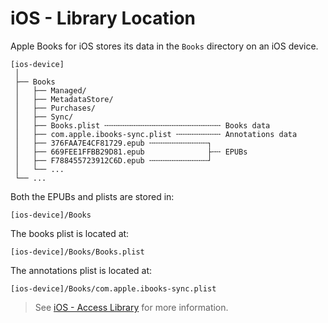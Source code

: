 # iOS - Library Location

Apple Books for iOS stores its data in the `Books` directory on an iOS device.

```plaintext
[ios-device]
 │
 ├── Books
 │   ├── Managed/
 │   ├── MetadataStore/
 │   ├── Purchases/
 │   ├── Sync/
 │   ├── Books.plist ╌╌╌╌╌╌╌╌╌╌╌╌╌╌╌╌╌╌╌╌╌╌╌╌╌╌ Books data
 │   ├── com.apple.ibooks-sync.plist ╌╌╌╌╌╌╌╌╌╌ Annotations data
 │   ├── 376FAA7E4CF81729.epub ╌╌╌╌╌╌╌╌╌╌╌╌╌┐
 │   ├── 669FEE1FFBB29D81.epub              ├╌╌ EPUBs
 │   ├── F788455723912C6D.epub ╌╌╌╌╌╌╌╌╌╌╌╌╌┘
 │   └── ...
 └── ...
```

Both the EPUBs and plists are stored in:

<!-- TODO: Where do PDFs and Audiobooks sit? -->

```plaintext
[ios-device]/Books
```

The books plist is located at:

```plaintext
[ios-device]/Books/Books.plist
```

The annotations plist is located at:

```plaintext
[ios-device]/Books/com.apple.ibooks-sync.plist
```

> <i class="fa fa-info-circle"></i> See
> [iOS - Access Library][ios-access-library] for more information.

[ios-access-library]: ./02-01-access-library.md
